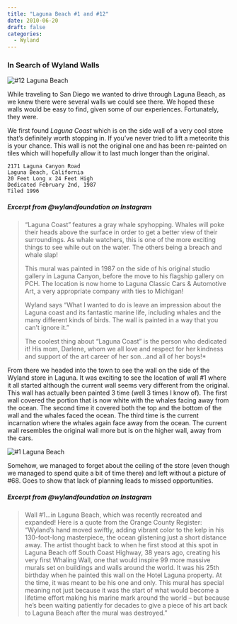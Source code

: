 ```yaml
---
title: "Laguna Beach #1 and #12"
date: 2010-06-20
draft: false
categories:
  - Wyland
---
```

### In Search of Wyland Walls

![#12 Laguna Beach](../images/12-lagunabeach.jpeg)

While traveling to San Diego we wanted to drive through Laguna Beach, as we knew there were several walls we could see there. We hoped these walls would be easy to find, given some of our experiences. Fortunately, they were.

We first found _Laguna Coast_ which is on the side wall of a very cool store that’s definitely worth stopping in. If you’ve never tried to lift a meteorite this is your chance. This wall is not the original one and has been re-painted on tiles which will hopefully allow it to last much longer than the original.

```
2171 Laguna Canyon Road  
Laguna Beach, California  
20 Feet Long x 24 Feet High  
Dedicated February 2nd, 1987  
Tiled 1996
```

##### Excerpt from @wylandfoundation on Instagram

>“Laguna Coast” features a gray whale spyhopping. Whales will poke their heads above the surface in order to get a better view of their surroundings. As whale watchers, this is one of the more exciting things to see while out on the water. The others being a breach and whale slap!  
>
>This mural was painted in 1987 on the side of his original studio gallery in Laguna Canyon, before the move to his flagship gallery on PCH. The location is now home to Laguna Classic Cars & Automotive Art, a very appropriate company with ties to Michigan!  
>
>Wyland says “What I wanted to do is leave an impression about the Laguna coast and its fantastic marine life, including whales and the many different kinds of birds. The wall is painted in a way that you can’t ignore it.”  
>
>The coolest thing about “Laguna Coast” is the person who dedicated it! His mom, Darlene, whom we all love and respect for her kindness and support of the art career of her son…and all of her boys!*

From there we headed into the town to see the wall on the side of the Wyland store in Laguna. It was exciting to see the location of wall #1 where it all started although the current wall seems very different from the original. This wall has actually been painted 3 time (well 3 times I know of). The first wall covered the portion that is now white with the whales facing away from the ocean. The second time it covered both the top and the bottom of the wall and the whales faced the ocean. The third time is the current incarnation where the whales again face away from the ocean. The current wall resembles the original wall more but is on the higher wall, away from the cars.

![#1 Laguna Beach](../images/01-lagunabeach.jpeg)

Somehow, we managed to forget about the ceiling of the store (even though we managed to spend quite a bit of time there) and left without a picture of #68. Goes to show that lack of planning leads to missed opportunities.

##### Excerpt from @wylandfoundation on Instagram

>Wall #1…in Laguna Beach, which was recently recreated and expanded! Here is a quote from the Orange County Register: “Wyland’s hand moved swiftly, adding vibrant color to the kelp in his 130-foot-long masterpiece, the ocean glistening just a short distance away. The artist thought back to when he first stood at this spot in Laguna Beach off South Coast Highway, 38 years ago, creating his very first Whaling Wall, one that would inspire 99 more massive murals set on buildings and walls around the world. It was his 25th birthday when he painted this wall on the Hotel Laguna property. At the time, it was meant to be his one and only. This mural has special meaning not just because it was the start of what would become a lifetime effort making his marine mark around the world – but because he’s been waiting patiently for decades to give a piece of his art back to Laguna Beach after the mural was destroyed.”